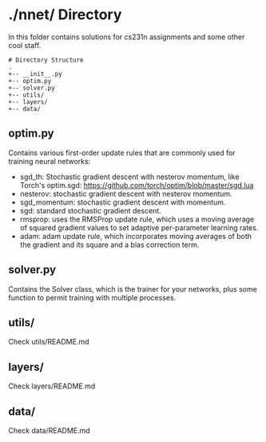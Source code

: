 # ./nnet/ Directory

In this folder contains solutions for cs231n assignments and some other cool staff.

	# Directory Structure
	.
	+-- __init__.py
	+-- optim.py
	+-- solver.py
	+-- utils/
	+-- layers/
	+-- data/

## optim.py

Contains various first-order update rules that are commonly used for training neural networks:

- sgd_th:
	Stochastic gradient descent with nesterov momentum, like Torch's optim.sgd:
	https://github.com/torch/optim/blob/master/sgd.lua
- nesterov:
	stochastic gradient descent with nesterov momentum.
- sgd_momentum:
	stochastic gradient descent with momentum.
- sgd:
	standard stochastic gradient descent.
- rmsprop:
	uses the RMSProp update rule, which uses a moving average of squared gradient values to set adaptive per-parameter learning rates.
- adam:
	adam update rule, which incorporates moving averages of both the
	gradient and its square and a bias correction term.

## solver.py

Contains the Solver class, which is the trainer for your networks, plus some function to permit training with multiple processes.

## utils/

Check utils/README.md

## layers/

Check layers/README.md

## data/

Check data/README.md

